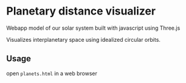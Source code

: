 # Planetary distance visualizer

Webapp model of our solar system
built with javascript using Three.js

Visualizes interplanetary space
using idealized circular orbits.

## Usage
open `planets.html` in a web browser